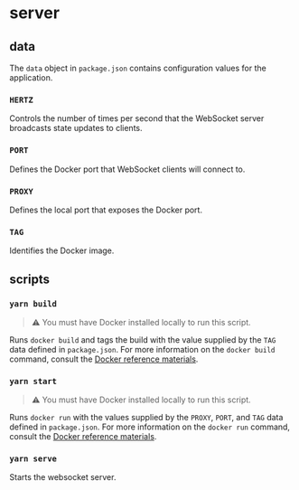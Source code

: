 # server

## data

The `data` object in `package.json` contains configuration values for the application.

### `HERTZ`

Controls the number of times per second that the WebSocket server broadcasts state updates to clients.

### `PORT`

Defines the Docker port that WebSocket clients will connect to.

### `PROXY`

Defines the local port that exposes the Docker port.

### `TAG`

Identifies the Docker image.

## scripts

### `yarn build`

> :warning: You must have Docker installed locally to run this script.

Runs `docker build` and tags the build with the value supplied by the `TAG` data defined in `package.json`. For more information on the `docker build` command, consult the [Docker reference materials](https://docs.docker.com/engine/reference/commandline/build/).

### `yarn start`

> :warning: You must have Docker installed locally to run this script.

Runs `docker run` with the values supplied by the `PROXY`, `PORT`, and `TAG` data defined in `package.json`. For more information on the `docker run` command, consult the [Docker reference materials](https://docs.docker.com/engine/reference/run/).

### `yarn serve`

Starts the websocket server.

